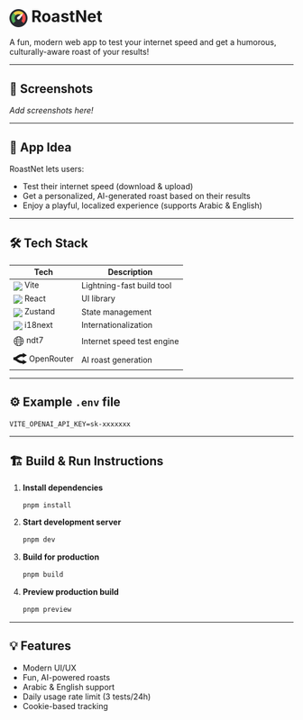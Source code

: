 # <img src="public/logo.svg" alt="RoastNet Logo" height="32" style="vertical-align:middle;"/> RoastNet

A fun, modern web app to test your internet speed and get a humorous, culturally-aware roast of your results!

---

## 📸 Screenshots
*Add screenshots here!*

---

## 🚀 App Idea
RoastNet lets users:
- Test their internet speed (download & upload)
- Get a personalized, AI-generated roast based on their results
- Enjoy a playful, localized experience (supports Arabic & English)

---

## 🛠️ Tech Stack

| Tech            | Description                        |
|-----------------|------------------------------------|
| <img src="https://vitejs.dev/logo.svg" height="24" style="vertical-align:middle;"/> Vite | Lightning-fast build tool           |
| <img src="https://upload.wikimedia.org/wikipedia/commons/a/a7/React-icon.svg" height="24" style="vertical-align:middle;"/> React | UI library                          |
| <img src="https://user-images.githubusercontent.com/958486/218346783-72be5ae3-b953-4dd7-b239-788a882fdad6.svg" height="24" style="vertical-align:middle;"/> Zustand | State management                    |
| <img src="https://react.i18next.com/~gitbook/image?url=https%3A%2F%2F4236364459-files.gitbook.io%2F%7E%2Ffiles%2Fv0%2Fb%2Fgitbook-legacy-files%2Fo%2Fspaces%252F-L9iS6WpW81N7RGRTQ-K%252Favatar.png%3Fgeneration%3D1523345851027218%26alt%3Dmedia&width=32&dpr=4&quality=100&sign=ba15ca9c&sv=2" height="24" style="vertical-align:middle;"/> i18next | Internationalization                |
| <span style="font-size:24px;vertical-align:middle;">🌐</span> ndt7 | Internet speed test engine          |
| <span style="vertical-align:middle;"> <svg width="24" height="24" viewBox="0 0 512 512" fill="currentColor" stroke="currentColor" xmlns="http://www.w3.org/2000/svg"><g clip-path="url(#clip0_205_3)"><path d="M3 248.945C18 248.945 76 236 106 219C136 202 136 202 198 158C276.497 102.293 332 120.945 423 120.945" stroke-width="90"/><path d="M511 121.5L357.25 210.268L357.25 32.7324L511 121.5Z"/><path d="M0 249C15 249 73 261.945 103 278.945C133 295.945 133 295.945 195 339.945C273.497 395.652 329 377 420 377" stroke-width="90"/><path d="M508 376.445L354.25 287.678L354.25 465.213L508 376.445Z"/></g></svg> </span> OpenRouter | AI roast generation                |

---

## ⚙️ Example `.env` file

```
VITE_OPENAI_API_KEY=sk-xxxxxxx
```

---

## 🏗️ Build & Run Instructions

1. **Install dependencies**
   ```bash
   pnpm install
   ```
2. **Start development server**
   ```bash
   pnpm dev
   ```
3. **Build for production**
   ```bash
   pnpm build
   ```
4. **Preview production build**
   ```bash
   pnpm preview
   ```

---

## 💡 Features
- Modern UI/UX
- Fun, AI-powered roasts
- Arabic & English support
- Daily usage rate limit (3 tests/24h)
- Cookie-based tracking
